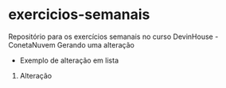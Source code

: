 # exercicios-semanais
Repositório para os exercícios semanais no curso DevinHouse - ConetaNuvem
Gerando uma alteração

- Exemplo de alteração em lista
1. Alteração